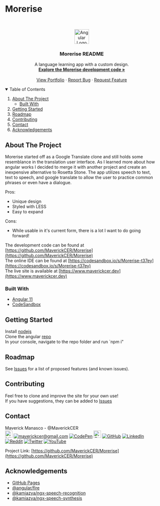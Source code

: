 <!--
*** Thanks for checking out the VSPortfolio README.md
*** If would like to help make this IDE design better,
*** please fork the repo and create a pull request.
-->
# Morerise
<!-- MaverickCER LOGO -->
<br />
<p align="center">
  <a href="https://github.com/MaverickCER/Morerise/edit/main/README.md">
    <img src="https://i.imgur.com/UHV6ynS.png" alt="Angular Logo" width="auto" height="48px">
  </a>

  <h3 align="center">Morerise README</h3>

  <p align="center">
    A language learning app with a custom design.
    <br />
    <a href="https://github.com/MaverickCER/Morerise"><strong>Explore the Morerise development code »</strong></a>
    <br />
    <br />
    <a href="https://www.maverickcer.dev">View Portfolio</a>
    ·
    <a href="https://github.com/MaverickCER/Morerise/issues">Report Bug</a>
    ·
    <a href="https://github.com/MaverickCER/Morerise/issues">Request Feature</a>
  </p>
</p>


<!-- TABLE OF CONTENTS -->
<details open="open">
  <summary>Table of Contents</summary>
  <ol>
    <li>
      <a href="#about-the-project">About The Project</a>
      <ul><li><a href="#built-with">Built With</a></li></ul>
    </li>
    <li><a href="#getting-started">Getting Started</a></li>
    <li><a href="#roadmap">Roadmap</a></li>
    <li><a href="#contributing">Contributing</a></li>
    <li><a href="#contact">Contact</a></li>
    <li><a href="#acknowledgements">Acknowledgements</a></li>
  </ol>
</details>


<!-- ABOUT THE PROJECT -->
## About The Project

Morerise started off as a Google Translate clone and still holds some resemblance in the translation user interface. 
As I learned more about how angular works I decided to merge it with another project and create an inexpensive alternative to Rosetta Stone.
The app utilizes speech to text, text to speech, and google translate to allow the user to practice common phrases or even have a dialogue.

Pros:
* Unique design
* Styled with LESS
* Easy to expand

Cons:
* While usable in it's current form, there is a lot I want to do going forward!

The development code can be found at [https://github.com/MaverickCER/Morerise](https://github.com/MaverickCER/Morerise)<br/>
The online IDE can be found at [https://codesandbox.io/s/Morerise-t37ey](https://codesandbox.io/s/Morerise-t37ey)<br/>
The live site is available at [https://www.maverickcer.dev](https://www.maverickcer.dev)

### Built With

* [Angular 11](https://angular.io/start/)
* [CodeSandbox](https://www.codesandbox.io/)


<!-- GETTING STARTED -->
## Getting Started

Install [nodejs](https://nodejs.org/)<br/>
Clone the angular [repo](https://github.com/MaverickCER/Morerise)<br/>
In your console, navigate to the repo folder and run `npm i"


<!-- ROADMAP -->
## Roadmap

See [Issues](https://github.com/MaverickCER/Morerise/issues) for a list of proposed features (and known issues).


<!-- CONTRIBUTING -->
## Contributing

Feel free to clone and improve the site for your own use!<br/>
If you have suggestions, they can be added to [Issues](https://github.com/MaverickCER/VSPortfolioBuild/issues)


<!-- CONTACT -->
## Contact

Maverick Manasco - @MaverickCER<br/>
[<img src="https://i.imgur.com/ug3iVUk.png" alt="https://www.maverickcer.dev" width="auto" height="24px">](https://www.maverickcer.dev) 
[![maverickcer@gmail.com](https://cdn3.iconfinder.com/data/icons/social-rounded-2/72/Email-24.png)](mailto:maverickcer@gmail.com) 
[![CodePen](https://cdn3.iconfinder.com/data/icons/social-rounded-2/72/Codepen-24.png)](https://codepen.io/maverickcer) 
[<img src="https://i.imgur.com/QAFF9m4.png" alt="CodeSandbox" width="auto" height="24px">](https://codesandbox.io/u/MaverickCER) 
[![GitHub](https://cdn3.iconfinder.com/data/icons/social-rounded-2/72/GitHub-24.png)](https://github.com/MaverickCER) 
[![LinkedIn](https://cdn3.iconfinder.com/data/icons/social-rounded-2/72/Linkedin-24.png)](https://www.linkedin.com/in/maverickcer/) 
[![Reddit](https://cdn0.iconfinder.com/data/icons/social-rounded/72/Reddit-24.png)](https://www.reddit.com/user/maverickcer) 
[![Twitter](https://cdn0.iconfinder.com/data/icons/social-rounded/72/Twitter-24.png)](https://twitter.com/MaverickCER) 
[![YouTube](https://cdn0.iconfinder.com/data/icons/social-rounded/72/Youtube-24.png)](https://studio.youtube.com/channel/UCkYSvi4dRFcsrSIbE5Sflmg)

Project Link: [https://github.com/MaverickCER/Morerise](https://github.com/MaverickCER/Morerise)


<!-- ACKNOWLEDGEMENTS -->
## Acknowledgements
* [GitHub Pages](https://pages.github.com)
* [@angular/fire](https://github.com/angular/angularfire#readme/)
* [@kamiazya/ngx-speech-recognition](https://www.npmjs.com/package/@kamiazya/ngx-speech-recognition)
* [@kamiazya/ngx-speech-synthesis](https://www.npmjs.com/package/@kamiazya/ngx-speech-synthesis)
